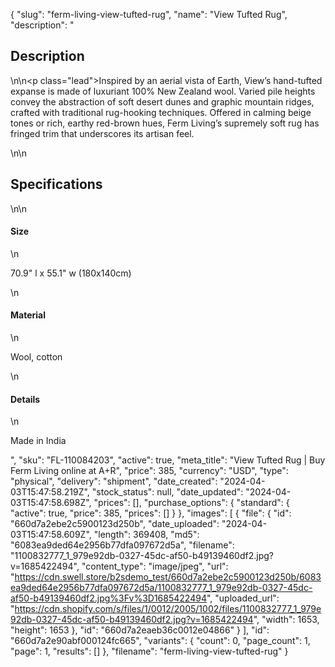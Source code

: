{
  "slug": "ferm-living-view-tufted-rug",
  "name": "View Tufted Rug",
  "description": "<h2>Description</h2>\n<!-- split -->\n<p class=\"lead\">Inspired by an aerial vista of Earth, View’s hand-tufted expanse is made of luxuriant 100% New Zealand wool. Varied pile heights convey the abstraction of soft desert dunes and graphic mountain ridges, crafted with traditional rug-hooking techniques. Offered in calming beige tones or rich, earthy red-brown hues, Ferm Living’s supremely soft rug has fringed trim that underscores its artisan feel.</p>\n<!-- split -->\n<h2>Specifications</h2>\n<!-- split -->\n<h4>Size</h4>\n<p>70.9\" l x 55.1\" w (180x140cm)</p>\n<h4>Material</h4>\n<p>Wool, cotton</p>\n<h4>Details</h4>\n<p>Made in India</p>",
  "sku": "FL-110084203",
  "active": true,
  "meta_title": "View Tufted Rug | Buy Ferm Living online at A+R",
  "price": 385,
  "currency": "USD",
  "type": "physical",
  "delivery": "shipment",
  "date_created": "2024-04-03T15:47:58.219Z",
  "stock_status": null,
  "date_updated": "2024-04-03T15:47:58.698Z",
  "prices": [],
  "purchase_options": {
    "standard": {
      "active": true,
      "price": 385,
      "prices": []
    }
  },
  "images": [
    {
      "file": {
        "id": "660d7a2ebe2c5900123d250b",
        "date_uploaded": "2024-04-03T15:47:58.609Z",
        "length": 369408,
        "md5": "6083ea9ded64e2956b77dfa097672d5a",
        "filename": "1100832777_1_979e92db-0327-45dc-af50-b49139460df2.jpg?v=1685422494",
        "content_type": "image/jpeg",
        "url": "https://cdn.swell.store/b2sdemo_test/660d7a2ebe2c5900123d250b/6083ea9ded64e2956b77dfa097672d5a/1100832777_1_979e92db-0327-45dc-af50-b49139460df2.jpg%3Fv%3D1685422494",
        "uploaded_url": "https://cdn.shopify.com/s/files/1/0012/2005/1002/files/1100832777_1_979e92db-0327-45dc-af50-b49139460df2.jpg?v=1685422494",
        "width": 1653,
        "height": 1653
      },
      "id": "660d7a2eaeb36c0012e04866"
    }
  ],
  "id": "660d7a2e90abf000124fc665",
  "variants": {
    "count": 0,
    "page_count": 1,
    "page": 1,
    "results": []
  },
  "filename": "ferm-living-view-tufted-rug"
}
